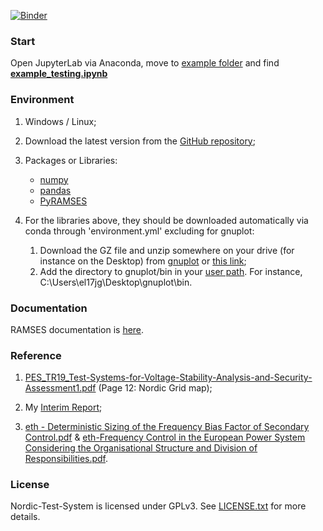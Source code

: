 [![Binder](https://mybinder.org/badge_logo.svg)](https://mybinder.org/v2/gh/realgjl/Nordic-Test-System/master)

### Start
Open JupyterLab via Anaconda, move to [example folder](https://github.com/realgjl/Nordic-Test-System/tree/master/examples) and find [**example_testing.ipynb**](https://github.com/realgjl/Nordic-Test-System/blob/master/examples/example_testing.ipynb)


### Environment
1. Windows / Linux;
2. Download the latest version from the [GitHub repository](https://github.com/realgjl/Nordic-Test-System);
3. Packages or Libraries:
	- [numpy](http://www.numpy.org/)
	- [pandas](https://pandas.pydata.org)
	- [PyRAMSES](https://ramses.paristidou.info)

4. For the libraries above, they should be downloaded automatically via conda through 'environment.yml' excluding for gnuplot:
	1. Download the GZ file and unzip somewhere on your drive (for instance on the Desktop) from [gnuplot](https://sourceforge.net/projects/gnuplot/files/gnuplot/5.2.5/) or [this link](https://www.dropbox.com/s/qqr0yarrag3e9ia/gnuplot.zip?dl=0); 
	2. Add the directory to gnuplot/bin in your [user path](https://support.microsoft.com/en-gb/help/931715/you-cannot-modify-user-environment-variables-in-the-system-properties). For instance, C:\Users\el17jg\Desktop\gnuplot\bin.


### Documentation
RAMSES documentation is [here](https://ramses.paristidou.info/interfaces/python/getting_started.html).

### Reference
1. [PES_TR19_Test-Systems-for-Voltage-Stability-Analysis-and-Security-Assessment1.pdf](https://github.com/realgjl/Nordic-Test-System/blob/master/reference%20(pdf)/PES_TR19_Test-Systems-for-Voltage-Stability-Analysis-and-Security-Assessment1.pdf) (Page 12: Nordic Grid map);

2. My [Interim Report](https://github.com/realgjl/Nordic-Test-System/blob/master/reference%20(pdf)/interim%20report.pdf);

3. [eth - Deterministic Sizing of the Frequency Bias Factor of Secondary Control.pdf](https://github.com/realgjl/Nordic-Test-System/blob/master/reference%20(pdf)/eth%20-%20Deterministic%20Sizing%20of%20the%20Frequency%20Bias%20Factor%20of%20Secondary%20Control.pdf) & [eth-Frequency Control in the European Power System Considering the Organisational Structure and Division of Responsibilities.pdf](https://github.com/realgjl/Nordic-Test-System/blob/master/reference%20(pdf)/eth-Frequency%20Control%20in%20the%20European%20Power%20System%20Considering%20the%20Organisational%20Structure%20and%20Division%20of%20Responsibilities.pdf).

### License

Nordic-Test-System is licensed under GPLv3. See [LICENSE.txt](https://github.com/realgjl/Nordic-Test-System/blob/master/LICENSE.txt) for more details.
